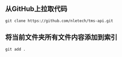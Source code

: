 ## 从GitHub上拉取代码

~~~git
git clone https://github.com/nletech/tms-api.git
~~~

## 将当前文件夹所有文件内容添加到索引

~~~
git add .
~~~

